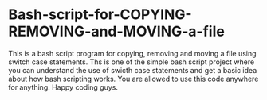 # Bash-script-for-COPYING-REMOVING-and-MOVING-a-file
This is a bash script program for copying, removing and moving a file using switch case statements.
Ths is one of the simple bash script project where you can understand the use of swicth case statements and get a basic idea about how bash scripting works.
You are allowed to use this code anywhere for anything.
Happy coding guys.
